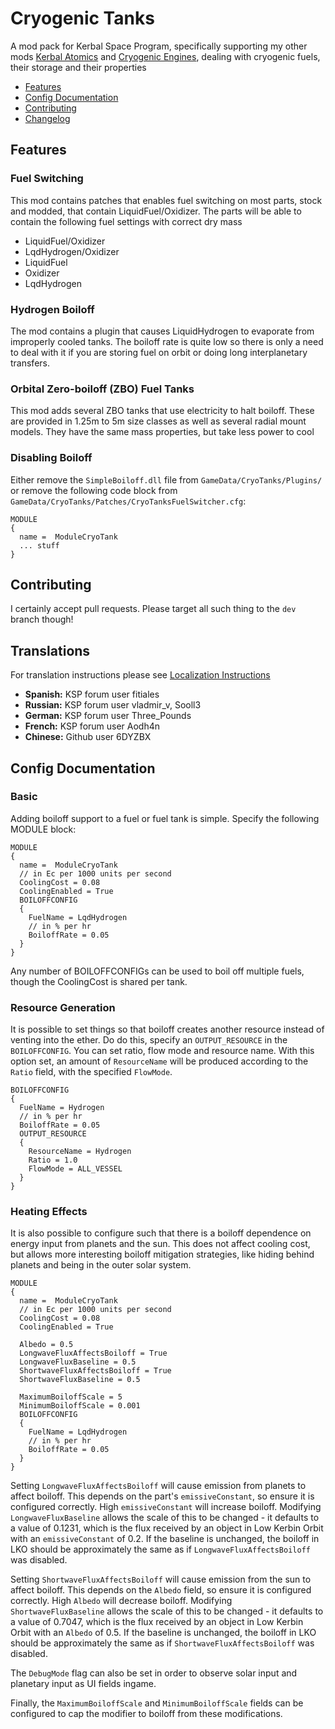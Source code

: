 # Cryogenic Tanks

A mod pack for Kerbal Space Program, specifically supporting my other mods [Kerbal Atomics](https://github.com/ChrisAdderley/KerbalAtomics) and [Cryogenic Engines](https://github.com/ChrisAdderley/CryoEngines), dealing with cryogenic fuels, their storage and their properties

* [Features](#features)
* [Config Documentation](#config-documentation)
* [Contributing](#contributing)
* [Changelog](#changelog)

## Features

### Fuel Switching

This mod contains patches that enables fuel switching on most parts, stock and modded, that contain LiquidFuel/Oxidizer. The parts will be able to contain the following fuel settings with correct dry mass
* LiquidFuel/Oxidizer
* LqdHydrogen/Oxidizer
* LiquidFuel
* Oxidizer
* LqdHydrogen

### Hydrogen Boiloff

The mod contains a plugin that causes LiquidHydrogen to evaporate from improperly cooled tanks. The boiloff rate is quite low so there is only a need to deal with it if you are storing fuel on orbit or doing long interplanetary transfers.

### Orbital Zero-boiloff (ZBO) Fuel Tanks

This mod adds several ZBO tanks that use electricity to halt boiloff. These are provided in 1.25m to 5m size classes as well as several radial mount models. They have the same mass properties, but take less power to cool

### Disabling Boiloff

Either remove the `SimpleBoiloff.dll` file from `GameData/CryoTanks/Plugins/` or remove the following code block from `GameData/CryoTanks/Patches/CryoTanksFuelSwitcher.cfg`:
```
MODULE
{
  name =  ModuleCryoTank
  ... stuff
}
```
## Contributing

I certainly accept pull requests. Please target all such thing to the `dev` branch though!

## Translations

For translation instructions please see [Localization Instructions](https://github.com/ChrisAdderley/CryoTanks/blob/master/GameData/CryoTanks/Localization/Localization.md)

* **Spanish:** KSP forum user fitiales
* **Russian:** KSP forum user vladmir_v, Sooll3
* **German:** KSP forum user Three_Pounds
* **French:** KSP forum user Aodh4n
* **Chinese:** Github user 6DYZBX

## Config Documentation

### Basic
Adding boiloff support to a fuel or fuel tank is simple. Specify the following MODULE block:
```
MODULE
{
  name =  ModuleCryoTank
  // in Ec per 1000 units per second
  CoolingCost = 0.08
  CoolingEnabled = True
  BOILOFFCONFIG
  {
    FuelName = LqdHydrogen
    // in % per hr
    BoiloffRate = 0.05
  }
}
```
Any number of BOILOFFCONFIGs can be used to boil off multiple fuels, though the CoolingCost is shared per tank.

### Resource Generation

It is possible to set things so that boiloff creates another resource instead of venting into the ether. Do do this, specify an `OUTPUT_RESOURCE` in the `BOILOFFCONFIG`. You can set ratio, flow mode and resource name. With this option set, an amount of `ResourceName` will be produced according to the `Ratio` field, with the specified `FlowMode`.
```
BOILOFFCONFIG
{
  FuelName = Hydrogen
  // in % per hr
  BoiloffRate = 0.05
  OUTPUT_RESOURCE
  {
    ResourceName = Hydrogen
    Ratio = 1.0
    FlowMode = ALL_VESSEL
  }
}
```

### Heating Effects

It is also possible to configure such that there is a boiloff dependence on energy input from planets and the sun. This does not affect cooling cost, but allows more interesting boiloff mitigation strategies, like hiding behind planets and being in the outer solar system.

```
MODULE
{
  name =  ModuleCryoTank
  // in Ec per 1000 units per second
  CoolingCost = 0.08
  CoolingEnabled = True

  Albedo = 0.5
  LongwaveFluxAffectsBoiloff = True
  LongwaveFluxBaseline = 0.5
  ShortwaveFluxAffectsBoiloff = True
  ShortwaveFluxBaseline = 0.5

  MaximumBoiloffScale = 5
  MinimumBoiloffScale = 0.001
  BOILOFFCONFIG
  {
    FuelName = LqdHydrogen
    // in % per hr
    BoiloffRate = 0.05
  }
}
```
Setting `LongwaveFluxAffectsBoiloff` will cause emission from planets to affect boiloff. This depends on the part's `emissiveConstant`, so ensure it is configured correctly. High `emissiveConstant` will increase boiloff. Modifying `LongwaveFluxBaseline` allows the scale of this to be changed - it defaults to a value of 0.1231, which is the flux received by an object in Low Kerbin Orbit with an `emissiveConstant` of 0.2. If the baseline is unchanged, the boiloff in LKO should be approximately the same as if `LongwaveFluxAffectsBoiloff` was disabled.

Setting `ShortwaveFluxAffectsBoiloff` will cause emission from the sun to affect boiloff. This depends on the `Albedo` field, so ensure it is configured correctly. High `Albedo` will decrease boiloff. Modifying `ShortwaveFluxBaseline` allows the scale of this to be changed - it defaults to a value of 0.7047, which is the flux received by an object in Low Kerbin Orbit with an `Albedo` of 0.5. If the baseline is unchanged, the boiloff in LKO should be approximately the same as if `ShortwaveFluxAffectsBoiloff` was disabled.

The `DebugMode` flag can also be set in order to observe solar input and planetary input as UI fields ingame.

Finally, the `MaximumBoiloffScale` and `MinimumBoiloffScale` fields can be configured to cap the modifier to boiloff from these modifications.
